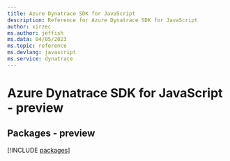 ```yaml
---
title: Azure Dynatrace SDK for JavaScript
description: Reference for Azure Dynatrace SDK for JavaScript
author: xirzec
ms.author: jeffish
ms.data: 04/05/2023
ms.topic: reference
ms.devlang: javascript
ms.service: dynatrace
---
```

# Azure Dynatrace SDK for JavaScript - preview
## Packages - preview
[!INCLUDE [packages](dynatrace-index.md)]